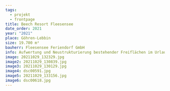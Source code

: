```yaml
---
tags:
  - projekt
  - frontpage
title: Beech Resort Fleesensee
date_order: 2021
year: "2021"
place: Göhren-Lebbin
size: 19.700 m²
bauherr: Fleesensee Feriendorf GmbH
info: Aufwertung und Neustrukturierung bestehender Freiflächen im Urlaubsressort
image: 20211029_132329.jpg
image2: 20211029_130839.jpg
image3: 20211029_130129.jpg
image4: dsc00591.jpg
image5: 20211029_133156.jpg
image6: dsc00618.jpg
---
```


